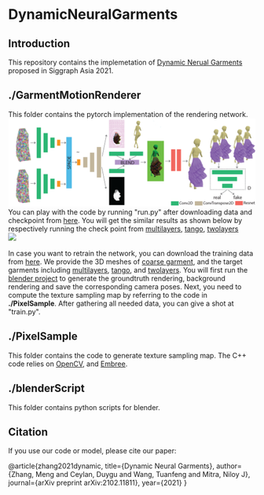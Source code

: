 # DynamicNeuralGarments

## Introduction

This repository contains the implemetation of [Dynamic Nerual Garments](http://geometry.cs.ucl.ac.uk/projects/2021/DynamicNeuralGarments/) proposed in Siggraph Asia 2021.

## ./GarmentMotionRenderer
This folder contains the pytorch implementation of the rendering network.
![](network.png) <br />
You can play with the code by running "run.py" after downloading data and checkpoint from [here](https://drive.google.com/drive/folders/1F-ZGdAiAR1ORiGtYoW87Pq4gMJa70Sfz?usp=sharing). You will get the similar results as shown below by respectively running the check point from [multilayers](https://drive.google.com/drive/folders/1DrQJoUI7gb2N3qOxfM8cOW3iLThZ0vAD?usp=sharing), [tango](https://drive.google.com/drive/folders/1jJaFBwQGstLJBMaj2J93Sw9Y5GsLcvGT?usp=sharing), [twolayers](https://drive.google.com/drive/folders/1jJaFBwQGstLJBMaj2J93Sw9Y5GsLcvGT?usp=sharing) <br />
![](unseen_2.gif) <br />

In case you want to retrain the network, you can download the training data from [here](https://drive.google.com/drive/folders/1uBp5TUSFTzYGJnIwWbfrNSVt0yp-uykv?usp=sharing). We provide the 3D meshes of [coarse garment](https://drive.google.com/file/d/1VEBjD3Aaj5mXI_n4l-8_k7Od03Br9s4P/view?usp=sharing), and the target garments including [multilayers](https://drive.google.com/file/d/1HQbSJumf8LYZekcK-ehhb7VbApjSqmhM/view?usp=sharing), [tango](https://drive.google.com/file/d/1np43-Fyf1WMcgYfrKKC1cl3o55hWhRmB/view?usp=sharing), and [twolayers](https://drive.google.com/file/d/1KWqy72B7nJf07qk6-aS_B5_77OSPgm_8/view?usp=sharing). You will first run the [blender project](https://drive.google.com/file/d/1P-_Dzeu84cpK94_GFzoqlvEbEAS2VRAY/view?usp=sharing) to generate the groundtruth rendering, background rendering and save the corresponding camera poses. Next, you need to compute the texture sampling map by referring to the code in **./PixelSample**. After gathering all needed data, you can give a shot at "train.py".

## ./PixelSample
This folder contains the code to generate texture sampling map. The C++ code relies on [OpenCV](https://opencv.org/releases/), and [Embree](https://github.com/embree/embree). 

## ./blenderScript
This folder contains python scripts for blender.

## Citation
If you use our code or model, please cite our paper:

  @article{zhang2021dynamic,
  title={Dynamic Neural Garments},
  author={Zhang, Meng and Ceylan, Duygu and Wang, Tuanfeng and Mitra, Niloy J},
  journal={arXiv preprint arXiv:2102.11811},
  year={2021}
}
